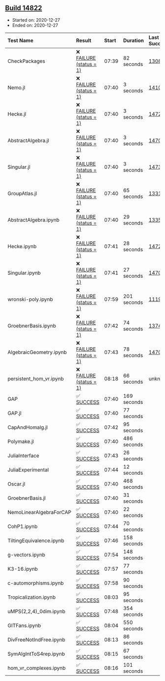 ## [Build 14822](https://oscarci.mathematik.uni-kl.de/job/oscar/14822/)

* Started on: 2020-12-27
* Ended on: 2020-12-27

| Test Name    | Result | Start | Duration | Last Success | First Failure |
|:-------------|:-------|:------|:---------|:-------------|:--------------|
| CheckPackages | ❌ [FAILURE (status = 1)](https://oscarci.mathematik.uni-kl.de/job/oscar/14822/artifact/logs/build-14822/CheckPackages.log) | 07:39 | 82 seconds | [13085](https://oscarci.mathematik.uni-kl.de/job/oscar/13085/) | [13086](https://oscarci.mathematik.uni-kl.de/job/oscar/13086/) |
| Nemo.jl | ❌ [FAILURE (status = 1)](https://oscarci.mathematik.uni-kl.de/job/oscar/14822/artifact/logs/build-14822/Nemo.jl.log) | 07:40 | 3 seconds | [14101](https://oscarci.mathematik.uni-kl.de/job/oscar/14101/) | [14102](https://oscarci.mathematik.uni-kl.de/job/oscar/14102/) |
| Hecke.jl | ❌ [FAILURE (status = 1)](https://oscarci.mathematik.uni-kl.de/job/oscar/14822/artifact/logs/build-14822/Hecke.jl.log) | 07:40 | 3 seconds | [14723](https://oscarci.mathematik.uni-kl.de/job/oscar/14723/) | [14724](https://oscarci.mathematik.uni-kl.de/job/oscar/14724/) |
| AbstractAlgebra.jl | ❌ [FAILURE (status = 1)](https://oscarci.mathematik.uni-kl.de/job/oscar/14822/artifact/logs/build-14822/AbstractAlgebra.jl.log) | 07:40 | 3 seconds | [14701](https://oscarci.mathematik.uni-kl.de/job/oscar/14701/) | [14702](https://oscarci.mathematik.uni-kl.de/job/oscar/14702/) |
| Singular.jl | ❌ [FAILURE (status = 1)](https://oscarci.mathematik.uni-kl.de/job/oscar/14822/artifact/logs/build-14822/Singular.jl.log) | 07:40 | 3 seconds | [14732](https://oscarci.mathematik.uni-kl.de/job/oscar/14732/) | [14733](https://oscarci.mathematik.uni-kl.de/job/oscar/14733/) |
| GroupAtlas.jl | ❌ [FAILURE (status = 1)](https://oscarci.mathematik.uni-kl.de/job/oscar/14822/artifact/logs/build-14822/GroupAtlas.jl.log) | 07:40 | 65 seconds | [13311](https://oscarci.mathematik.uni-kl.de/job/oscar/13311/) | [13312](https://oscarci.mathematik.uni-kl.de/job/oscar/13312/) |
| AbstractAlgebra.ipynb | ❌ [FAILURE (status = 1)](https://oscarci.mathematik.uni-kl.de/job/oscar/14822/artifact/logs/build-14822/AbstractAlgebra.ipynb.log) | 07:40 | 29 seconds | [13355](https://oscarci.mathematik.uni-kl.de/job/oscar/13355/) | [13356](https://oscarci.mathematik.uni-kl.de/job/oscar/13356/) |
| Hecke.ipynb | ❌ [FAILURE (status = 1)](https://oscarci.mathematik.uni-kl.de/job/oscar/14822/artifact/logs/build-14822/Hecke.ipynb.log) | 07:41 | 28 seconds | [14723](https://oscarci.mathematik.uni-kl.de/job/oscar/14723/) | [14724](https://oscarci.mathematik.uni-kl.de/job/oscar/14724/) |
| Singular.ipynb | ❌ [FAILURE (status = 1)](https://oscarci.mathematik.uni-kl.de/job/oscar/14822/artifact/logs/build-14822/Singular.ipynb.log) | 07:41 | 27 seconds | [14701](https://oscarci.mathematik.uni-kl.de/job/oscar/14701/) | [14702](https://oscarci.mathematik.uni-kl.de/job/oscar/14702/) |
| wronski-poly.ipynb | ❌ [FAILURE (status = 1)](https://oscarci.mathematik.uni-kl.de/job/oscar/14822/artifact/logs/build-14822/wronski-poly.ipynb.log) | 07:59 | 201 seconds | [11192](https://oscarci.mathematik.uni-kl.de/job/oscar/11192/) | [11193](https://oscarci.mathematik.uni-kl.de/job/oscar/11193/) |
| GroebnerBasis.ipynb | ❌ [FAILURE (status = 1)](https://oscarci.mathematik.uni-kl.de/job/oscar/14822/artifact/logs/build-14822/GroebnerBasis.ipynb.log) | 07:42 | 74 seconds | [13748](https://oscarci.mathematik.uni-kl.de/job/oscar/13748/) | [13749](https://oscarci.mathematik.uni-kl.de/job/oscar/13749/) |
| AlgebraicGeometry.ipynb | ❌ [FAILURE (status = 1)](https://oscarci.mathematik.uni-kl.de/job/oscar/14822/artifact/logs/build-14822/AlgebraicGeometry.ipynb.log) | 07:43 | 78 seconds | [14701](https://oscarci.mathematik.uni-kl.de/job/oscar/14701/) | [14702](https://oscarci.mathematik.uni-kl.de/job/oscar/14702/) |
| persistent_hom_vr.ipynb | ❌ [FAILURE (status = 1)](https://oscarci.mathematik.uni-kl.de/job/oscar/14822/artifact/logs/build-14822/persistent_hom_vr.ipynb.log) | 08:18 | 66 seconds | unknown | unknown |
| GAP | ✅ [SUCCESS](https://oscarci.mathematik.uni-kl.de/job/oscar/14822/artifact/logs/build-14822/GAP.log) | 07:40 | 169 seconds |  |  |
| GAP.jl | ✅ [SUCCESS](https://oscarci.mathematik.uni-kl.de/job/oscar/14822/artifact/logs/build-14822/GAP.jl.log) | 07:40 | 77 seconds |  |  |
| CapAndHomalg.jl | ✅ [SUCCESS](https://oscarci.mathematik.uni-kl.de/job/oscar/14822/artifact/logs/build-14822/CapAndHomalg.jl.log) | 07:42 | 95 seconds |  |  |
| Polymake.jl | ✅ [SUCCESS](https://oscarci.mathematik.uni-kl.de/job/oscar/14822/artifact/logs/build-14822/Polymake.jl.log) | 07:40 | 486 seconds |  |  |
| JuliaInterface | ✅ [SUCCESS](https://oscarci.mathematik.uni-kl.de/job/oscar/14822/artifact/logs/build-14822/JuliaInterface.log) | 07:43 | 26 seconds |  |  |
| JuliaExperimental | ✅ [SUCCESS](https://oscarci.mathematik.uni-kl.de/job/oscar/14822/artifact/logs/build-14822/JuliaExperimental.log) | 07:44 | 12 seconds |  |  |
| Oscar.jl | ✅ [SUCCESS](https://oscarci.mathematik.uni-kl.de/job/oscar/14822/artifact/logs/build-14822/Oscar.jl.log) | 07:40 | 468 seconds |  |  |
| GroebnerBasis.jl | ✅ [SUCCESS](https://oscarci.mathematik.uni-kl.de/job/oscar/14822/artifact/logs/build-14822/GroebnerBasis.jl.log) | 07:40 | 31 seconds |  |  |
| NemoLinearAlgebraForCAP | ✅ [SUCCESS](https://oscarci.mathematik.uni-kl.de/job/oscar/14822/artifact/logs/build-14822/NemoLinearAlgebraForCAP.log) | 07:40 | 22 seconds |  |  |
| CohP1.ipynb | ✅ [SUCCESS](https://oscarci.mathematik.uni-kl.de/job/oscar/14822/artifact/logs/build-14822/CohP1.ipynb.log) | 07:44 | 70 seconds |  |  |
| TiltingEquivalence.ipynb | ✅ [SUCCESS](https://oscarci.mathematik.uni-kl.de/job/oscar/14822/artifact/logs/build-14822/TiltingEquivalence.ipynb.log) | 07:46 | 158 seconds |  |  |
| g-vectors.ipynb | ✅ [SUCCESS](https://oscarci.mathematik.uni-kl.de/job/oscar/14822/artifact/logs/build-14822/g-vectors.ipynb.log) | 07:54 | 148 seconds |  |  |
| K3-16.ipynb | ✅ [SUCCESS](https://oscarci.mathematik.uni-kl.de/job/oscar/14822/artifact/logs/build-14822/K3-16.ipynb.log) | 07:57 | 77 seconds |  |  |
| c-automorphisms.ipynb | ✅ [SUCCESS](https://oscarci.mathematik.uni-kl.de/job/oscar/14822/artifact/logs/build-14822/c-automorphisms.ipynb.log) | 07:58 | 90 seconds |  |  |
| Tropicalization.ipynb | ✅ [SUCCESS](https://oscarci.mathematik.uni-kl.de/job/oscar/14822/artifact/logs/build-14822/Tropicalization.ipynb.log) | 08:03 | 95 seconds |  |  |
| uMPS(2,2,4)_0dim.ipynb | ✅ [SUCCESS](https://oscarci.mathematik.uni-kl.de/job/oscar/14822/artifact/logs/build-14822/uMPS-2-2-4-_0dim.ipynb.log) | 07:48 | 354 seconds |  |  |
| GITFans.ipynb | ✅ [SUCCESS](https://oscarci.mathematik.uni-kl.de/job/oscar/14822/artifact/logs/build-14822/GITFans.ipynb.log) | 08:04 | 550 seconds |  |  |
| DivFreeNotIndFree.ipynb | ✅ [SUCCESS](https://oscarci.mathematik.uni-kl.de/job/oscar/14822/artifact/logs/build-14822/DivFreeNotIndFree.ipynb.log) | 08:13 | 86 seconds |  |  |
| SymAlgIntToS4rep.ipynb | ✅ [SUCCESS](https://oscarci.mathematik.uni-kl.de/job/oscar/14822/artifact/logs/build-14822/SymAlgIntToS4rep.ipynb.log) | 08:15 | 67 seconds |  |  |
| hom_vr_complexes.ipynb | ✅ [SUCCESS](https://oscarci.mathematik.uni-kl.de/job/oscar/14822/artifact/logs/build-14822/hom_vr_complexes.ipynb.log) | 08:16 | 101 seconds |  |  |
